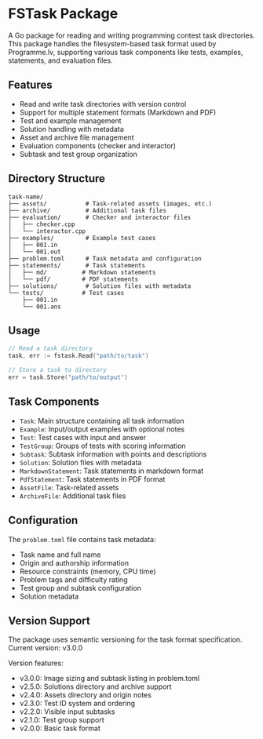 # FSTask Package

A Go package for reading and writing programming contest task directories. This package handles the filesystem-based task format used by Programme.lv, supporting various task components like tests, examples, statements, and evaluation files.

## Features

- Read and write task directories with version control
- Support for multiple statement formats (Markdown and PDF)
- Test and example management
- Solution handling with metadata
- Asset and archive file management
- Evaluation components (checker and interactor)
- Subtask and test group organization

## Directory Structure

```
task-name/
├── assets/           # Task-related assets (images, etc.)
├── archive/          # Additional task files
├── evaluation/       # Checker and interactor files
│   ├── checker.cpp
│   └── interactor.cpp
├── examples/         # Example test cases
│   ├── 001.in
│   └── 001.out
├── problem.toml      # Task metadata and configuration
├── statements/       # Task statements
│   ├── md/          # Markdown statements
│   └── pdf/         # PDF statements
├── solutions/        # Solution files with metadata
└── tests/           # Test cases
    ├── 001.in
    └── 001.ans
```

## Usage

```go
// Read a task directory
task, err := fstask.Read("path/to/task")

// Store a task to directory
err = task.Store("path/to/output")
```

## Task Components

- `Task`: Main structure containing all task information
- `Example`: Input/output examples with optional notes
- `Test`: Test cases with input and answer
- `TestGroup`: Groups of tests with scoring information
- `Subtask`: Subtask information with points and descriptions
- `Solution`: Solution files with metadata
- `MarkdownStatement`: Task statements in markdown format
- `PdfStatement`: Task statements in PDF format
- `AssetFile`: Task-related assets
- `ArchiveFile`: Additional task files

## Configuration

The `problem.toml` file contains task metadata:
- Task name and full name
- Origin and authorship information
- Resource constraints (memory, CPU time)
- Problem tags and difficulty rating
- Test group and subtask configuration
- Solution metadata

## Version Support

The package uses semantic versioning for the task format specification. Current version: v3.0.0

Version features:
- v3.0.0: Image sizing and subtask listing in problem.toml
- v2.5.0: Solutions directory and archive support
- v2.4.0: Assets directory and origin notes
- v2.3.0: Test ID system and ordering
- v2.2.0: Visible input subtasks
- v2.1.0: Test group support
- v2.0.0: Basic task format